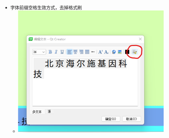 - 字体前缀空格生效方式，去掉格式刷
	- ![a67512919f7f5b80e00533f4a2273ac6.png](../../../../../_resources/a67512919f7f5b80e00533f4a2273ac6.png)
